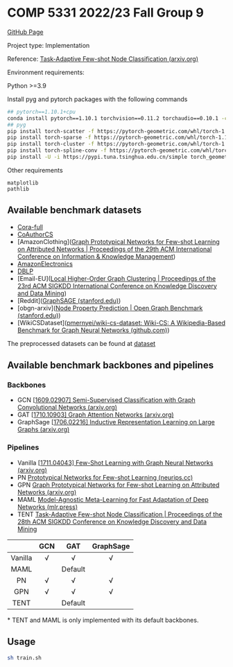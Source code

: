 # COMP 5331 2022/23 Fall Group 9

[GitHub Page](https://github.com/RYY0722/TENT_COMP5331)

Project type: Implementation

Reference: [Task-Adaptive Few-shot Node Classification (arxiv.org)](https://arxiv.org/pdf/2206.11972.pdf)

Environment requirements:

Python >=3.9

Install pyg and pytorch packages with the following commands

```sh
## pytorch==1.10.1+cpu
conda install pytorch==1.10.1 torchvision==0.11.2 torchaudio==0.10.1 -c pytorch -y
## pyg
pip install torch-scatter -f https://pytorch-geometric.com/whl/torch-1.10.1+cpu.html
pip install torch-sparse -f https://pytorch-geometric.com/whl/torch-1.10.1+cpu.html
pip install torch-cluster -f https://pytorch-geometric.com/whl/torch-1.10.1+cpu.html
pip install torch-spline-conv -f https://pytorch-geometric.com/whl/torch-1.10.1+cpu.html
pip install -U -i https://pypi.tuna.tsinghua.edu.cn/simple torch_geometric

```



Other requirements

```
matplotlib
pathlib
```



## Available benchmark datasets

- [Cora-full](https://arxiv.org/abs/1707.03815)
- [CoAuthorCS](https://kddcup2016.azurewebsites.net/)
- [AmazonClothing]([Graph Prototypical Networks for Few-shot Learning on Attributed Networks | Proceedings of the 29th ACM International Conference on Information & Knowledge Management](https://dl.acm.org/doi/10.1145/3340531.3411922))
- [AmazonElectronics](https://arxiv.org/pdf/1506.08839.pdf)
- [DBLP]([AMiner](https://www.aminer.org/citation))
- [Email-EU]([Local Higher-Order Graph Clustering | Proceedings of the 23rd ACM SIGKDD International Conference on Knowledge Discovery and Data Mining](https://dl.acm.org/doi/10.1145/3097983.3098069))
- [Reddit]([GraphSAGE (stanford.edu)](http://snap.stanford.edu/graphsage/))
- [obgn-arxiv]([Node Property Prediction | Open Graph Benchmark (stanford.edu)](https://ogb.stanford.edu/docs/nodeprop/#ogbn-arxiv))
- [WikiCSDataset]([pmernyei/wiki-cs-dataset: Wiki-CS: A Wikipedia-Based Benchmark for Graph Neural Networks (github.com)](https://github.com/pmernyei/wiki-cs-dataset))

The preprocessed datasets can be found at [dataset](https://hkustconnect-my.sharepoint.com/:f:/g/personal/yruanaf_connect_ust_hk/EqliD2zZ4X9CiUPbovRfSn8Ba47Bd1tLtiCtjBCCFZzxXg?e=BwoHsv)

## Available benchmark backbones and pipelines

### Backbones

- GCN [[1609.02907\] Semi-Supervised Classification with Graph Convolutional Networks (arxiv.org)](https://arxiv.org/abs/1609.02907)
- GAT [[1710.10903\] Graph Attention Networks (arxiv.org)](https://arxiv.org/abs/1710.10903)
- GraphSage [[1706.02216\] Inductive Representation Learning on Large Graphs (arxiv.org)](https://arxiv.org/abs/1706.02216)

### Pipelines

- Vanilla [[1711.04043\] Few-Shot Learning with Graph Neural Networks (arxiv.org)](https://arxiv.org/abs/1711.04043)
- PN [Prototypical Networks for Few-shot Learning (neurips.cc)](https://proceedings.neurips.cc/paper/2017/file/cb8da6767461f2812ae4290eac7cbc42-Paper.pdf)
- GPN [Graph Prototypical Networks for Few-shot Learning on Attributed Networks (arxiv.org)](https://arxiv.org/pdf/2006.12739.pdf)
- MAML [Model-Agnostic Meta-Learning for Fast Adaptation of Deep Networks (mlr.press)](https://proceedings.mlr.press/v70/finn17a/finn17a.pdf)
- TENT [Task-Adaptive Few-shot Node Classification | Proceedings of the 28th ACM SIGKDD Conference on Knowledge Discovery and Data Mining](https://dl.acm.org/doi/abs/10.1145/3534678.3539265)

|         | GCN  |   GAT   | GraphSage |
| :-----: | :--: | :-----: | :-------: |
| Vanilla |  √   |    √    |     √     |
|  MAML   |      | Default |           |
|   PN    |  √   |    √    |     √     |
|   GPN   |  √   |    √    |     √     |
|  TENT   |      | Default |           |

\* TENT and MAML is only implemented with its default backbones. 

## Usage

```sh
sh train.sh
```

